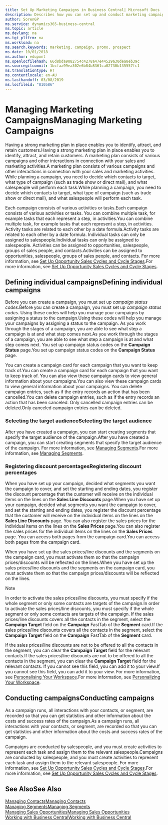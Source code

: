 ```yaml
---
title: Set Up Marketing Campaigns in Business Central| Microsoft Docs
description: Describes how you can set up and conduct marketing campaigns in Business Central to help you identify and attract prospects and retain customers.
author: SorenGP
ms.service: dynamics365-business-central
ms.topic: article
ms.devlang: na
ms.tgt_pltfrm: na
ms.workload: na
ms.search.keywords: marketing, campaign, promo, prospect
ms.date: 10/01/2018
ms.author: edupont
ms.openlocfilehash: 66d8bda9082754c4278a47e44529a30dea8eb39c
ms.sourcegitcommit: 1bcfaa99ea302e6b84b8361ca02730b135557fc1
ms.translationtype: HT
ms.contentlocale: en-AU
ms.lasthandoff: 03/08/2019
ms.locfileid: "810586"
---
```

# <a name="managing-marketing-campaigns"></a><span data-ttu-id="178b4-103">Managing Marketing Campaigns</span><span class="sxs-lookup"><span data-stu-id="178b4-103">Managing Marketing Campaigns</span></span>
<span data-ttu-id="178b4-104">Having a strong marketing plan in place enables you to identify, attract, and retain customers.</span><span class="sxs-lookup"><span data-stu-id="178b4-104">Having a strong marketing plan in place enables you to identify, attract, and retain customers.</span></span> <span data-ttu-id="178b4-105">A marketing plan consists of various campaigns and other interactions in connection with your sales and marketing activities.</span><span class="sxs-lookup"><span data-stu-id="178b4-105">A marketing plan consists of various campaigns and other interactions in connection with your sales and marketing activities.</span></span> <span data-ttu-id="178b4-106">While planning a campaign, you need to decide which contacts to target, what type of campaign (such as trade show or direct mail), and what salespeople will perform each task.</span><span class="sxs-lookup"><span data-stu-id="178b4-106">While planning a campaign, you need to decide which contacts to target, what type of campaign (such as trade show or direct mail), and what salespeople will perform each task.</span></span>

<span data-ttu-id="178b4-107">Each campaign consists of various activities or tasks.</span><span class="sxs-lookup"><span data-stu-id="178b4-107">Each campaign consists of various activities or tasks.</span></span> <span data-ttu-id="178b4-108">You can combine multiple task, for example tasks that each represent a step, in activities.</span><span class="sxs-lookup"><span data-stu-id="178b4-108">You can combine multiple task, for example tasks that each represent a step, in activities.</span></span> <span data-ttu-id="178b4-109">Activity tasks are related to each other by a date formula.</span><span class="sxs-lookup"><span data-stu-id="178b4-109">Activity tasks are related to each other by a date formula.</span></span> <span data-ttu-id="178b4-110">Individual tasks can only be assigned to salespeople.</span><span class="sxs-lookup"><span data-stu-id="178b4-110">Individual tasks can only be assigned to salespeople.</span></span> <span data-ttu-id="178b4-111">Activities can be assigned to opportunities, salespeople, groups of sales people, and contacts.</span><span class="sxs-lookup"><span data-stu-id="178b4-111">Activities can be assigned to opportunities, salespeople, groups of sales people, and contacts.</span></span> <span data-ttu-id="178b4-112">For more information, see [Set Up Opportunity Sales Cycles and Cycle Stages](marketing-how-setup-opportunity-sales-cycles-stages.md).</span><span class="sxs-lookup"><span data-stu-id="178b4-112">For more information, see [Set Up Opportunity Sales Cycles and Cycle Stages](marketing-how-setup-opportunity-sales-cycles-stages.md).</span></span>

## <a name="defining-individual-campaigns"></a><span data-ttu-id="178b4-113">Defining individual campaigns</span><span class="sxs-lookup"><span data-stu-id="178b4-113">Defining individual campaigns</span></span>
<span data-ttu-id="178b4-114">Before you can create a campaign, you must set up *campaign status codes*.</span><span class="sxs-lookup"><span data-stu-id="178b4-114">Before you can create a campaign, you must set up *campaign status codes*.</span></span> <span data-ttu-id="178b4-115">Using these codes will help you manage your campaigns by assigning a status to the campaign.</span><span class="sxs-lookup"><span data-stu-id="178b4-115">Using these codes will help you manage your campaigns by assigning a status to the campaign.</span></span> <span data-ttu-id="178b4-116">As you work through the stages of a campaign, you are able to see what step a campaign is at and what step comes next.</span><span class="sxs-lookup"><span data-stu-id="178b4-116">As you work through the stages of a campaign, you are able to see what step a campaign is at and what step comes next.</span></span> <span data-ttu-id="178b4-117">You set up campaign status codes on the **Campaign Status** page.</span><span class="sxs-lookup"><span data-stu-id="178b4-117">You set up campaign status codes on the **Campaign Status** page.</span></span>

<span data-ttu-id="178b4-118">You can create a campaign card for each campaign that you want to keep track of.</span><span class="sxs-lookup"><span data-stu-id="178b4-118">You can create a campaign card for each campaign that you want to keep track of.</span></span> <span data-ttu-id="178b4-119">You can also view these campaign cards to view general information about your campaigns.</span><span class="sxs-lookup"><span data-stu-id="178b4-119">You can also view these campaign cards to view general information about your campaigns.</span></span>
<span data-ttu-id="178b4-120">You can delete campaign entries, such as if the entry records an action that has been cancelled.</span><span class="sxs-lookup"><span data-stu-id="178b4-120">You can delete campaign entries, such as if the entry records an action that has been canceled.</span></span> <span data-ttu-id="178b4-121">Only cancelled campaign entries can be deleted.</span><span class="sxs-lookup"><span data-stu-id="178b4-121">Only canceled campaign entries can be deleted.</span></span>

### <a name="selecting-the-target-audience"></a><span data-ttu-id="178b4-122">Selecting the target audience</span><span class="sxs-lookup"><span data-stu-id="178b4-122">Selecting the target audience</span></span>
<span data-ttu-id="178b4-123">After you have created a campaign, you can start creating segments that specify the target audience of the campaign.</span><span class="sxs-lookup"><span data-stu-id="178b4-123">After you have created a campaign, you can start creating segments that specify the target audience of the campaign.</span></span> <span data-ttu-id="178b4-124">For more information, see [Managing Segments](marketing-segments.md).</span><span class="sxs-lookup"><span data-stu-id="178b4-124">For more information, see [Managing Segments](marketing-segments.md).</span></span>

### <a name="registering-discount-percentages"></a><span data-ttu-id="178b4-125">Registering discount percentages</span><span class="sxs-lookup"><span data-stu-id="178b4-125">Registering discount percentages</span></span>
<span data-ttu-id="178b4-126">When you have set up your campaign, decided what segments you want the campaign to cover, and set the starting and ending dates, you register the discount percentage that the customer will receive on the individual items on the lines on the **Sales Line Discounts** page.</span><span class="sxs-lookup"><span data-stu-id="178b4-126">When you have set up your campaign, decided what segments you want the campaign to cover, and set the starting and ending dates, you register the discount percentage that the customer will receive on the individual items on the lines on the **Sales Line Discounts** page.</span></span> <span data-ttu-id="178b4-127">You can also register the sales prices for the individual items on the lines on the **Sales Prices** page.</span><span class="sxs-lookup"><span data-stu-id="178b4-127">You can also register the sales prices for the individual items on the lines on the **Sales Prices** page.</span></span> <span data-ttu-id="178b4-128">You can access both pages from the campaign card.</span><span class="sxs-lookup"><span data-stu-id="178b4-128">You can access both pages from the campaign card.</span></span>

 <span data-ttu-id="178b4-129">When you have set up the sales prices/line discounts and the segments on the campaign card, you must activate them so that the campaign prices/discounts will be reflected on the lines.</span><span class="sxs-lookup"><span data-stu-id="178b4-129">When you have set up the sales prices/line discounts and the segments on the campaign card, you must activate them so that the campaign prices/discounts will be reflected on the lines.</span></span>

> [!NOTE]  
>   <span data-ttu-id="178b4-130">In order to activate the sales prices/line discounts, you must specify if the whole segment or only some contacts are targets of the campaign.</span><span class="sxs-lookup"><span data-stu-id="178b4-130">In order to activate the sales prices/line discounts, you must specify if the whole segment or only some contacts are targets of the campaign.</span></span> <span data-ttu-id="178b4-131">If the sales prices/line discounts covers all the contacts in the segment, select the **Campaign Target** field on the **Campaign** FastTab of the **Segment** card.</span><span class="sxs-lookup"><span data-stu-id="178b4-131">If the sales prices/line discounts covers all the contacts in the segment, select the **Campaign Target** field on the **Campaign** FastTab of the **Segment** card.</span></span>

<span data-ttu-id="178b4-132">If the sales prices/line discounts are not to be offered to all the contacts in the segment, you can clear the **Campaign Target** field for the relevant contacts.</span><span class="sxs-lookup"><span data-stu-id="178b4-132">If the sales prices/line discounts are not to be offered to all the contacts in the segment, you can clear the **Campaign Target** field for the relevant contacts.</span></span> <span data-ttu-id="178b4-133">If you cannot see this field, you can add it to your view.</span><span class="sxs-lookup"><span data-stu-id="178b4-133">If you cannot see this field, you can add it to your view.</span></span> <span data-ttu-id="178b4-134">For more information, see [Personalising Your Workspace](ui-personalization-user.md).</span><span class="sxs-lookup"><span data-stu-id="178b4-134">For more information, see [Personalizing Your Workspace](ui-personalization-user.md).</span></span>

## <a name="conducting-campaigns"></a><span data-ttu-id="178b4-135">Conducting campaigns</span><span class="sxs-lookup"><span data-stu-id="178b4-135">Conducting campaigns</span></span>
<span data-ttu-id="178b4-136">As a campaign runs, all interactions with your contacts, or segment, are recorded so that you can get statistics and other information about the costs and success rates of the campaign.</span><span class="sxs-lookup"><span data-stu-id="178b4-136">As a campaign runs, all interactions with your contacts, or segment, are recorded so that you can get statistics and other information about the costs and success rates of the campaign.</span></span>

<span data-ttu-id="178b4-137">Campaigns are conducted by salespeople, and you must create activities to represent each task and assign them to the relevant salespeople.</span><span class="sxs-lookup"><span data-stu-id="178b4-137">Campaigns are conducted by salespeople, and you must create activities to represent each task and assign them to the relevant salespeople.</span></span> <span data-ttu-id="178b4-138">For more information, see [Set Up Opportunity Sales Cycles and Cycle Stages](marketing-how-setup-opportunity-sales-cycles-stages.md).</span><span class="sxs-lookup"><span data-stu-id="178b4-138">For more information, see [Set Up Opportunity Sales Cycles and Cycle Stages](marketing-how-setup-opportunity-sales-cycles-stages.md).</span></span>

## <a name="see-also"></a><span data-ttu-id="178b4-139">See Also</span><span class="sxs-lookup"><span data-stu-id="178b4-139">See Also</span></span>
[<span data-ttu-id="178b4-140">Managing Contacts</span><span class="sxs-lookup"><span data-stu-id="178b4-140">Managing Contacts</span></span>](marketing-contacts.md)  
[<span data-ttu-id="178b4-141">Managing Segments</span><span class="sxs-lookup"><span data-stu-id="178b4-141">Managing Segments</span></span>](marketing-segments.md)  
[<span data-ttu-id="178b4-142">Managing Sales Opportunities</span><span class="sxs-lookup"><span data-stu-id="178b4-142">Managing Sales Opportunities</span></span>](marketing-manage-sales-opportunities.md)  
[<span data-ttu-id="178b4-143">Working with Business Central</span><span class="sxs-lookup"><span data-stu-id="178b4-143">Working with Business Central</span></span>](ui-work-product.md)  
